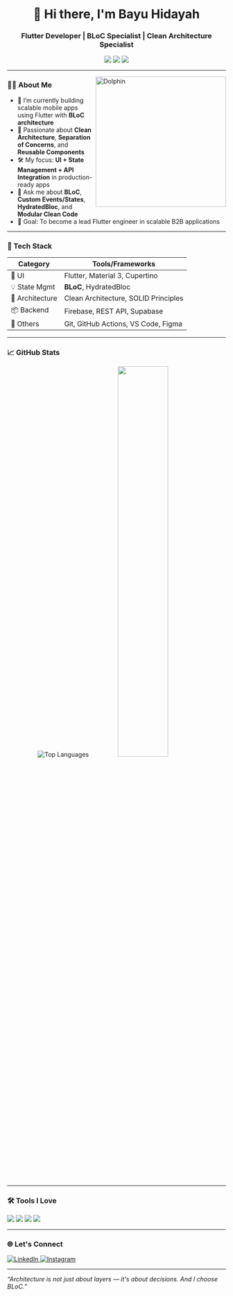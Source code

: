 <h1 align="center">👋 Hi there, I'm Bayu Hidayah</h1>
<h3 align="center">Flutter Developer | BLoC Specialist | Clean Architecture Specialist</h3>

<p align="center">
  <img src="https://img.shields.io/badge/Flutter-Expert-blue?logo=flutter&logoColor=white" />
  <img src="https://img.shields.io/badge/Dart-Language-blue?logo=dart&logoColor=white" />
  <img src="https://img.shields.io/badge/BLoC-Pattern-3982d9?logo=flutter&logoColor=white" />
</p>

---

<img align="right" alt="Dolphin" width="300" src="https://64.media.tumblr.com/14b70aac048f1fb33ab7a6a664e53d42/tumblr_othwc8Vx111r6oew5o1_400.gif" />

### 👨‍💻 About Me
- 🔭 I’m currently building scalable mobile apps using Flutter with **BLoC architecture**
- 🧠 Passionate about **Clean Architecture**, **Separation of Concerns**, and **Reusable Components**
- 🛠️ My focus: **UI + State Management + API Integration** in production-ready apps
- 💬 Ask me about **BLoC**, **Custom Events/States**, **HydratedBloc**, and **Modular Clean Code**
- 🎯 Goal: To become a lead Flutter engineer in scalable B2B applications

---

### 🔧 Tech Stack

| Category         | Tools/Frameworks |
|------------------|------------------|
| 💙 UI            | Flutter, Material 3, Cupertino |
| 💡 State Mgmt    | **BLoC**, HydratedBloc |
| 🧱 Architecture   | Clean Architecture, SOLID Principles |
| 📦 Backend       | Firebase, REST API, Supabase |
| 🧰 Others         | Git, GitHub Actions, VS Code, Figma |

---

### 📈 GitHub Stats

<p align="center">
    <img src="https://github-readme-stats.vercel.app/api/top-langs/?username=bayuhnm&layout=compact&langs_count=6&theme=blueberry&hide_border=true" alt="Top Languages" />
  <img width="48%" src="https://github-readme-streak-stats.herokuapp.com/?user=bayuhnm&theme=blueberry&hide_border=true" />
</p>

---

### 🛠️ Tools I Love

<p>
  <img src="https://img.shields.io/badge/Flutter-Framework-blue?style=for-the-badge&logo=flutter&logoColor=white" />
  <img src="https://img.shields.io/badge/Dart-Language-blue?style=for-the-badge&logo=dart&logoColor=white" />
  <img src="https://img.shields.io/badge/BLoC-State_Management-3982d9?style=for-the-badge" />
  <img src="https://img.shields.io/badge/Firebase-Backend-yellow?style=for-the-badge&logo=firebase&logoColor=white" />
</p>

---

### 🌐 Let's Connect

<p>
  <a href="www.linkedin.com/in/bayu-hidayah-nur-muhamad-0754971b6" target="_blank">
    <img alt="LinkedIn" src="https://img.shields.io/badge/LinkedIn-blue?style=flat&logo=linkedin&labelColor=blue">
  </a>
  <a href="https://www.instagram.com/bayuhnm/" target="_blank">
    <img alt="Instagram" src="https://img.shields.io/badge/Instagram-E4405F?style=flat&logo=instagram&logoColor=white">
  </a>
</p>

---

_“Architecture is not just about layers — it's about decisions. And I choose BLoC.”_

